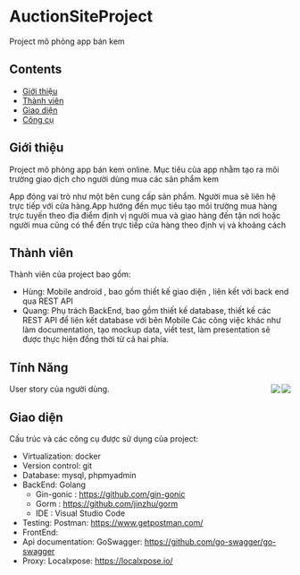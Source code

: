 # AuctionSiteProject
Project mô phỏng app bán kem

## Contents
- [Giới thiệu](#Giới-thiệu)
- [Thành viên](#Thành-viên)
- [Giao diện](#Giao-diện)
- [Công cụ](#Công-cụ)

## Giới thiệu
Project mô phỏng app bán kem online. Mục tiêu của app nhằm tạo ra môi trường giao dịch cho người dùng mua các sản phẩm kem

App đóng vai trò như một bên cung cấp sản phẩm. Người mua sẽ liên hệ trực tiếp với cửa hàng.App hướng đến mục tiêu tạo môi trường mua hàng trực tuyến theo địa điểm định vị người mua và giao hàng đến tận nơi hoặc người mua cũng có thể đến trực tiếp cửa hàng theo định vị và khoảng cách

## Thành viên
Thành viên của project bao gồm:
- Hùng: Mobile android , bao gồm thiết kế giao diện , liên kết với back end qua REST API
- Quang: Phụ trách BackEnd, bao gồm thiết kế database, thiết kế các REST API để liên kết database với bên Mobile
Các công việc khác như làm documentation, tạo mockup data, viết test, làm presentation sẽ được thực hiện đồng thời từ cả hai phía.

## Tính Năng
User story của người dùng.
<img align="right" src="https://i.imgur.com/hjFGNEF.png">
<img align="right" src="https://i.imgur.com/tkSTjlV.png">


## Giao diện
Cấu trúc và các công cụ được sử dụng của project:
- Virtualization: docker
- Version control: git
- Database: mysql, phpmyadmin
- BackEnd: Golang
  - Gin-gonic : https://github.com/gin-gonic
  - Gorm : https://github.com/jinzhu/gorm
  - IDE : Visual Studio Code
- Testing: Postman: https://www.getpostman.com/
- FrontEnd:
- Api documentation: GoSwagger: https://github.com/go-swagger/go-swagger
- Proxy: Localxpose: https://localxpose.io/



